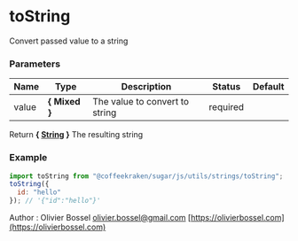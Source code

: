# toString

Convert passed value to a string

### Parameters

| Name  | Type          | Description                    | Status   | Default |
| ----- | ------------- | ------------------------------ | -------- | ------- |
| value | **{ Mixed }** | The value to convert to string | required |

Return **{ [String](https://developer.mozilla.org/fr/docs/Web/JavaScript/Reference/Objets_globaux/String) }** The resulting string

### Example

```js
import toString from "@coffeekraken/sugar/js/utils/strings/toString";
toString({
  id: "hello"
}); // '{"id":"hello"}'
```

Author : Olivier Bossel [olivier.bossel@gmail.com](mailto:olivier.bossel@gmail.com) [https://olivierbossel.com](https://olivierbossel.com)
